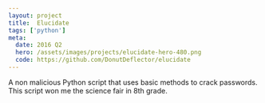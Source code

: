 ```yaml
---
layout: project
title:  Elucidate
tags: ['python']
meta:
  date: 2016 Q2
  hero: /assets/images/projects/elucidate-hero-480.png
  code: https://github.com/DonutDeflector/elucidate
---
```


A non malicious Python script that uses basic methods to crack passwords. This script won me the science fair in 8th grade.